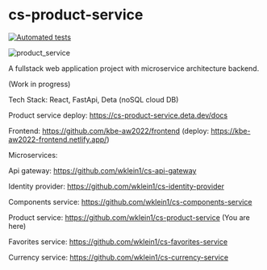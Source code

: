 # cs-product-service

[![Automated tests](https://github.com/wklein1/cs-product-service/actions/workflows/python-app.yml/badge.svg?branch=main)](https://github.com/wklein1/cs-product-service/actions/workflows/python-app.yml)

![product_service](https://user-images.githubusercontent.com/75163928/200687783-22de601e-4677-45be-a1db-bc3828e92cea.jpg)

A fullstack web application project with microservice architecture backend.

(Work in progress)

Tech Stack: React, FastApi, Deta (noSQL cloud DB)

Product service deploy: https://cs-product-service.deta.dev/docs

Frontend: https://github.com/kbe-aw2022/frontend (deploy: https://kbe-aw2022-frontend.netlify.app/)

Microservices:

Api gateway: https://github.com/wklein1/cs-api-gateway

Identity provider: https://github.com/wklein1/cs-identity-provider

Components service: https://github.com/wklein1/cs-components-service

Product service: https://github.com/wklein1/cs-product-service (You are here)

Favorites service: https://github.com/wklein1/cs-favorites-service

Currency service: https://github.com/wklein1/cs-currency-service
